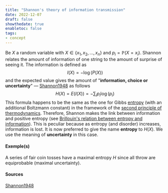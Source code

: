 ```yaml
---
title: "Shannon's theory of information transmission"
date: 2022-12-07
draft: false
showthedate: true
enabletoc: false
tags:
- concept
---
```

Be $X$  a random variable with $X\in\{x_1,x_2,...,x_n\}$ and $p_i=\mathbb{P}(X=x_i)$. Shannon relates the amount of information of one string to the amount of surprise of seeing it. The information is defined as $$I(X) = - \log(P(X))$$and the expected value gives the amount of  "**information, choice or uncertainty**" — [Shannon1948](reference/Shannon1948.md) as follows  $$H(X)=E(I(X))=-\sum_i p_i \log(p_i)$$This formula happens to be the same as the one for Gibbs [entropy](definition/entropy.md) (with an additional Boltzmann constant) in the framework of the [second principle of thermodynamics](concept/second%20principle%20of%20thermodynamics.md). Therefore, Shannon makes the link between information and positive entropy (see [Brillouin's relation between entropy and information](concept/Brillouin's%20relation%20between%20entropy%20and%20information.md)). This is peculiar because as entropy (and disorder) increases, information is lost. It is now preferred to give the name **entropy** to $H(X)$.  We use the meaning of **uncertainty** in this case. 

#### Exemple(s)
A series of fair coin tosses have a maximal entropy $H$ since all throw are equiprobable (maximal uncertainty). 

#### Sources 
[Shannon1948](reference/Shannon1948.md)
